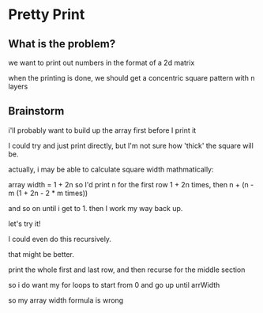 # Pretty Print

## What is the problem?

we want to print out numbers in the format of a 2d matrix

when the printing is done, we should get a concentric square pattern with n layers

## Brainstorm

i'll probably want to build up the array first before I print it

I could try and just print directly, but I'm not sure how 'thick' the square will be.

actually, i may be able to calculate square width mathmatically:

array width = 1 + 2n
so I'd print n for the first row 1 + 2n times,
then n + (n - m (1 + 2n - 2 \* m times))

and so on until i get to 1.
then I work my way back up.

let's try it!

I could even do this recursively.

that might be better.

print the whole first and last row, and then recurse for the middle section

so i do want my for loops to start from 0 and go up until arrWidth

so my array width formula is wrong
